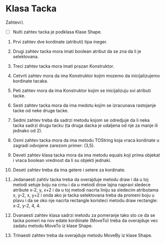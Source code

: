 # Klasa Tacka

Zahtevi:\
 * [ ] Nulti zahtev tacka je podklasa Klase Shape.

1. Prvi zahtev dve kordinate (atributi) tipa ineger.

2. Drugi zahtev tacka mora imati boolean atribut da se zna da li je selektovana.

3. Treci zahtev tacka mora imati prazan Konstruktor.

4. Cetvrti zahtev mora da ima Konstruktor kojim mozemo da inicijalizujemo kordinate tacaka.

5. Peti zahtev mora da ima Konstruktor kojim se inicijalizuju svi atributi tacke.

6. Sesti zahtev tacka mora da ima medotu kojim se izracunava rastojanje tacke od neke druge tacke.

7. Sedmi zahtev treba da sadrzi metodu kojom se odredjuje da li neka tacka sadrzi drugu tacku (ta druga dacka je udaljena od nje za manje ili jednako od 2).

8. Osmi zahtev tacka mora da ima metodu TOString koja vraca kordinate u zagradi odvojene zarezom primer: (3,5).

9. Deveti zahtev klasa tacka mora da ima metodu equals koji prima objekat i vraca boolean vrednost da li su objekti jednaki.

10. Deseti zahtev treba da ima getere i setere za kordinate.

11. Jedanaesti zahtiv tacka treba da overajduje metodu draw i da u toj metodi setuje boju na crnu i da u metodi drow lajna napravi sledece atribute x-2, y, x+2 i da u toj metodi nacrta liniju sa sledecim atributama x, y-2, x, y+2 i onda ako je tacka selektovana treba da promeni boju u plavu i da se oko nje nacrta rectangle koristeci metodu draw rectangle: x-2, y-2, 4, 4.

12. Dvanaesti zahtev klasa sadrzi metodu za pomeranje tako sto ce da se tacka pomeri na nov edate kordiinate (MoveTo) treba da overajduje vec zadatu metodu MoveTo iz klase Shape.

13. Trinaesti zahtev treba da overajduje metodu MoveBy iz klase Shape.


